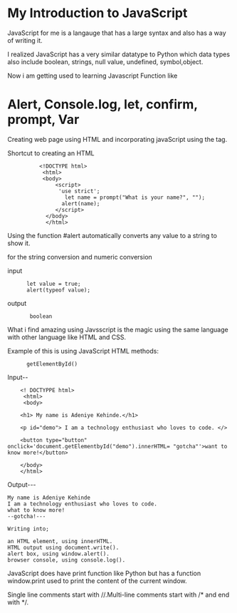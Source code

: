 # My Introduction to JavaScript

JavaScript for me is a langauge that has a large syntax and also has a way of writing it.

I realized JavaScript has a very similar datatype to Python which data types also include boolean, strings, null value, undefined, symbol,object.

Now i am getting used to learning Javascript Function like 

# Alert, Console.log, let, confirm, prompt, Var

Creating web page using HTML and incorporating javaScript using the <script></script> tag.

Shortcut to creating an HTML 
              
              
              <!DOCTYPE html>
               <html>
               <body>
                   <script>
                    'use strict';
                      let name = prompt("What is your name?", "");
                     alert(name);
                   </script>
                </body>
                </html>


Using the function #alert automatically converts any value to a string to show it.

for the string conversion and numeric conversion

input
          
          let value = true;
          alert(typeof value);
 output      
  
           boolean
What i find amazing using Javsscript is the magic using the same language with other language like HTML and CSS.

Example of this is using JavaScript HTML methods:
      
          getElementById()
  Input--
    
        <! DOCTYPPE html>
         <html>
         <body>
      
        <h1> My name is Adeniye Kehinde.</h1>
 
        <p id="demo"> I am a technology enthusiast who loves to code. </>
        
        <button type="button" onclick='document.getElementbyId("demo").innerHTML= "gotcha"'>want to know more!</button>
        
        </body>
        </html>
   Output---
   
    My name is Adeniye Kehinde
    I am a technology enthusiast who loves to code.
    what to know more!
    --gotcha!---
  
    Writing into;
    
    an HTML element, using innerHTML.
    HTML output using document.write().
    alert box, using window.alert().
    browser console, using console.log().

JavaScript does have print function like Python but has a function window.print used to print the content of the current window.

Single line comments start with //.Multi-line comments start with /* and end with */.
          
          
 




